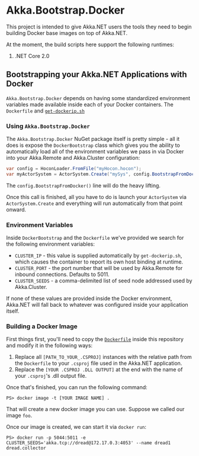# Akka.Bootstrap.Docker

This project is intended to give Akka.NET users the tools they need to begin building Docker base images on top of Akka.NET.

At the moment, the build scripts here support the following runtimes:

1. .NET Core 2.0

## Bootstrapping your Akka.NET Applications with Docker
`Akka.Bootstrap.Docker` depends on having some standardized environment variables made available inside each of your Docker containers. The `Dockerfile` and [`get-dockerip.sh`](get-dockerip.sh)

### Using `Akka.Bootstrap.Docker`
The `Akka.Bootstrap.Docker` NuGet package itself is pretty simple - all it does is expose the `DockerBootstrap` class which gives you the ability to automatically load all of the environment variables we pass in via Docker into your Akka.Remote and Akka.Cluster configuration:

```csharp
var config = HoconLoader.FromFile("myHocon.hocon");
var myActorSystem = ActorSystem.Create("mySys", config.BootstrapFromDocker());
```

The `config.BootstrapFromDocker()` line will do the heavy lifting.

Once this call is finished, all you have to do is launch your `ActorSystem` via `ActorSystem.Create` and everything will run automatically from that point onward.

### Environment Variables
Inside `DockerBootstrap` and the `Dockerfile` we've provided we search for the following environment variables:

* `CLUSTER_IP` - this value is supplied automatically by `get-dockerip.sh`, which causes the container to report its own host binding at runtime.
* `CLUSTER_PORT` - the port number that will be used by Akka.Remote for inbound connections. Defaults to 5011.
* `CLUSTER_SEEDS` - a comma-delimited list of seed node addressed used by Akka.Cluster.

If none of these values are provided inside the Docker environment, Akka.NET will fall back to whatever was configured inside your application itself.

### Building a Docker Image
First things first, you'll need to copy the [`Dockerfile`](Dockefile) inside this repository and modify it in the following ways:

1. Replace all `[PATH_TO_YOUR_.CSPROJ]` instances with the relative path from the `Dockerfile` to your `.csproj` file used in the Akka.NET application.
2. Replace the `[YOUR .CSPROJ .DLL OUTPUT]` at the end with the name of your `.csproj`'s .dll output file.

Once that's finished, you can run the following command:

```
PS> docker image -t [YOUR IMAGE NAME] .
```

That will create a new docker image you can use. Suppose we called our image `foo`. 

Once our image is created, we can start it via `docker run`:

```
PS> docker run -p 5044:5011 -e CLUSTER_SEEDS='akka.tcp://dread@172.17.0.3:4053' --name dread1 dread.collector
```